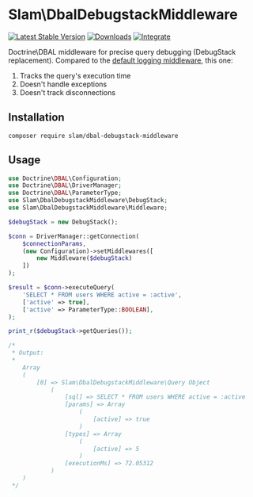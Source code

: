 # Slam\DbalDebugstackMiddleware

[![Latest Stable Version](https://img.shields.io/packagist/v/slam/dbal-debugstack-middleware.svg)](https://packagist.org/packages/slam/dbal-debugstack-middleware)
[![Downloads](https://img.shields.io/packagist/dt/slam/dbal-debugstack-middleware.svg)](https://packagist.org/packages/slam/dbal-debugstack-middleware)
[![Integrate](https://github.com/Slamdunk/dbal-debugstack-middleware/workflows/CI/badge.svg)](https://github.com/Slamdunk/dbal-debugstack-middleware/actions)

Doctrine\DBAL middleware for precise query debugging (DebugStack replacement).
Compared to the [default logging middleware](https://github.com/doctrine/dbal/pull/4967), this one:

1. Tracks the query's execution time
2. Doesn't handle exceptions
3. Doesn't track disconnections

## Installation

`composer require slam/dbal-debugstack-middleware`

## Usage

```php
use Doctrine\DBAL\Configuration;
use Doctrine\DBAL\DriverManager;
use Doctrine\DBAL\ParameterType;
use Slam\DbalDebugstackMiddleware\DebugStack;
use Slam\DbalDebugstackMiddleware\Middleware;

$debugStack = new DebugStack();

$conn = DriverManager::getConnection(
    $connectionParams,
    (new Configuration)->setMiddlewares([
        new Middleware($debugStack)
    ])
);

$result = $conn->executeQuery(
    'SELECT * FROM users WHERE active = :active',
    ['active' => true],
    ['active' => ParameterType::BOOLEAN],
);

print_r($debugStack->getQueries());

/*
 * Output:
 *
    Array
    (
        [0] => Slam\DbalDebugstackMiddleware\Query Object
            (
                [sql] => SELECT * FROM users WHERE active = :active
                [params] => Array
                    (
                        [active] => true
                    )
                [types] => Array
                    (
                        [active] => 5
                    )
                [executionMs] => 72.05312
            )
    )
 */
```